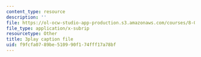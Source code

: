 ```yaml
---
content_type: resource
description: ''
file: https://ol-ocw-studio-app-production.s3.amazonaws.com/courses/8-06-quantum-physics-iii-spring-2018/f9fcfa0789be510990f174fff17a78bf_jhIU1msmvaY.vtt
file_type: application/x-subrip
resourcetype: Other
title: 3play caption file
uid: f9fcfa07-89be-5109-90f1-74fff17a78bf
---
```

